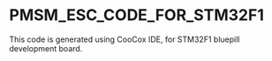 # PMSM_ESC_CODE_FOR_STM32F1
This code is generated using CooCox IDE, for STM32F1 bluepill development board.
